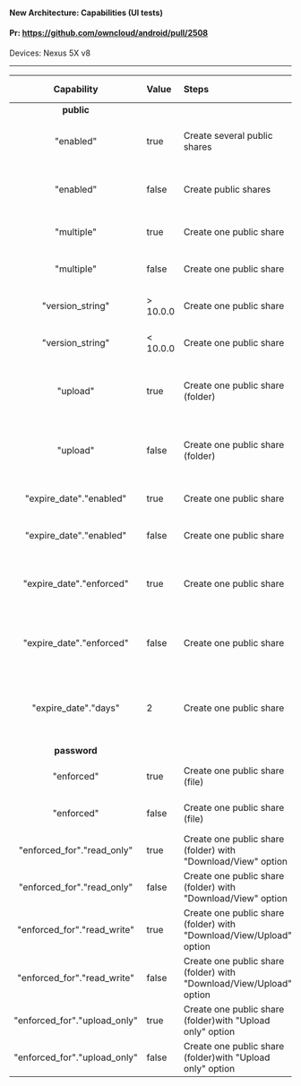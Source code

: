 #### New Architecture: Capabilities (UI tests)

#### Pr: https://github.com/owncloud/android/pull/2508

Devices: Nexus 5X v8

---

 
| Capability | Value | Steps | Expected Result | Result | Dev
| :----: | :-------- | :---- | :-------------- | :-----: | :------
|**public**|||||
| "enabled" | true  | Create several public shares | Public shares are visible in the app | P m8 |
| "enabled" | false | Create public shares | Public shares are not visible in the app | P m8 |
| "multiple" | true  | Create one public share | Another one can be created | P m8 |
| "multiple" | false | Create one public share | No more links to be created | P m8 |
| "version_string" | > 10.0.0  | Create one public share | Another one can be created | P m8 |
| "version_string" | < 10.0.0 | Create one public share | No more links to be created | P m8 |
| "upload" | true  | Create one public share (folder) | Options for upload permissions are  displayed | P m8 |
| "upload" | false | Create one public share (folder) | Options for upload permissions are not  displayed | P m8 |
| "expire\_date"."enabled" | true  | Create one public share | Expiration date is enabled | NA |
| "expire\_date"."enabled" | false  | Create one public share | Expiration date is disabled | NA |
| "expire\_date"."enforced" | true  | Create one public share | Expiration date is enabled and enforced | P m8 |
| "expire\_date"."enforced" | false  | Create one public share | Expiration date is enabled and not enforced | P m8 |
| "expire\_date"."days" | 2 | Create one public share | Expiration date is enabled with a value two days in the future | P m8 |
|**password**|||||
| "enforced" | true | Create one public share (file) | Password is set as enforced | P m8 |
| "enforced" | false | Create one public share (file) | Password is not set as enforced | P m8 |
| "enforced_for"."read\_only" | true | Create one public share (folder) with "Download/View" option | Password is not set as enforced | P m8 |
| "enforced_for"."read\_only" | false | Create one public share (folder) with "Download/View" option | Password is set as enforced | P m8 |
| "enforced_for"."read\_write" | true | Create one public share (folder) with "Download/View/Upload" option | Password is not set as enforced | P m8 |
| "enforced_for"."read\_write" | false | Create one public share (folder) with "Download/View/Upload" option | Password is set as enforced | P m8 |
| "enforced_for"."upload\_only" | true | Create one public share (folder)with "Upload only" option | Password is not set as enforced | P m8 |
| "enforced_for"."upload\_only" | false | Create one public share (folder)with "Upload only" option | Password is set as enforced | P m8 |
